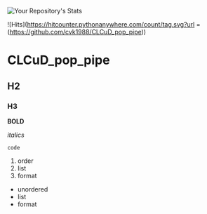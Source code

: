 ![Your Repository's Stats](https://github-readme-stats.vercel.app/api/top-langs/?username=cvk1988&theme=blue-green)





![Hits](https://hitcounter.pythonanywhere.com/count/tag.svg?url = (https://github.com/cvk1988/CLCuD_pop_pipe))

# CLCuD_pop_pipe


## H2


### H3

**BOLD**

*italics*

`code`

1. order
2. list
3. format

- unordered
- list
- format
